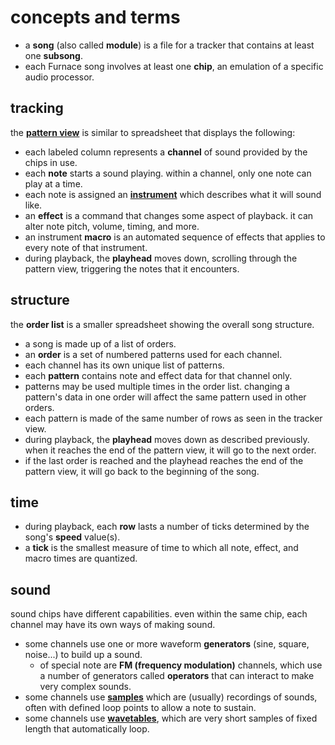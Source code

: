 # concepts and terms

- a **song** (also called **module**) is a file for a tracker that contains at least one **subsong**.
- each Furnace song involves at least one **chip**, an emulation of a specific audio processor.

## tracking

the **[pattern view](../3-pattern/README.md)** is similar to spreadsheet that displays the following:
- each labeled column represents a **channel** of sound provided by the chips in use.
- each **note** starts a sound playing. within a channel, only one note can play at a time.
- each note is assigned an **[instrument](../4-instrument/README.md)** which describes what it will sound like.
- an **effect** is a command that changes some aspect of playback. it can alter note pitch, volume, timing, and more.
- an instrument **macro** is an automated sequence of effects that applies to every note of that instrument.
- during playback, the **playhead** moves down, scrolling through the pattern view, triggering the notes that it encounters.

## structure

the **order list** is a smaller spreadsheet showing the overall song structure.
- a song is made up of a list of orders.
- an **order** is a set of numbered patterns used for each channel.
- each channel has its own unique list of patterns.
- each **pattern** contains note and effect data for that channel only.
- patterns may be used multiple times in the order list. changing a pattern's data in one order will affect the same pattern used in other orders.
- each pattern is made of the same number of rows as seen in the tracker view.
- during playback, the **playhead** moves down as described previously. when it reaches the end of the pattern view, it will go to the next order.
- if the last order is reached and the playhead reaches the end of the pattern view, it will go back to the beginning of the song.

## time

- during playback, each **row** lasts a number of ticks determined by the song's **speed** value(s).
- a **tick** is the smallest measure of time to which all note, effect, and macro times are quantized.

## sound

sound chips have different capabilities. even within the same chip, each channel may have its own ways of making sound.
- some channels use one or more waveform **generators** (sine, square, noise...) to build up a sound.
  - of special note are **FM (frequency modulation)** channels, which use a number of generators called **operators** that can interact to make very complex sounds.
- some channels use **[samples](../6-sample/README.md)** which are (usually) recordings of sounds, often with defined loop points to allow a note to sustain.
- some channels use **[wavetables](../5-wave/README.md)**, which are very short samples of fixed length that automatically loop.
